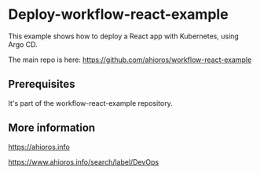 # Deploy-workflow-react-example

This example shows how to deploy a React app with Kubernetes, using Argo CD.

The main repo is here: https://github.com/ahioros/workflow-react-example

## Prerequisites

It's part of the workflow-react-example repository.

## More information

https://ahioros.info

https://www.ahioros.info/search/label/DevOps
